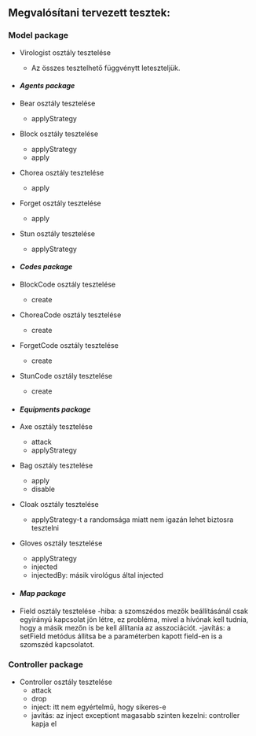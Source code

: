 ## Megvalósítani tervezett tesztek:

### Model package

- Virologist osztály tesztelése

  - Az összes tesztelhető függvénytt leteszteljük.

- #### _Agents package_

- Bear osztály tesztelése

  - applyStrategy

- Block osztály tesztelése
  - applyStrategy
  - apply
- Chorea osztály tesztelése

  - apply

- Forget osztály tesztelése
  - apply
- Stun osztály tesztelése

  - applyStrategy

- #### _Codes package_
- BlockCode osztály tesztelése

  - create

- ChoreaCode osztály tesztelése
  - create
- ForgetCode osztály tesztelése

  - create

- StunCode osztály tesztelése

  - create

- #### _Equipments package_
- Axe osztály tesztelése

  - attack
  - applyStrategy

- Bag osztály tesztelése

  - apply
  - disable

- Cloak osztály tesztelése

  - applyStrategy-t a randomsága miatt nem igazán lehet biztosra tesztelni

- Gloves osztály tesztelése

  - applyStrategy
  - injected
  - injectedBy: másik virológus által injected

- #### _Map package_
- Field osztály tesztelése
  -hiba: a szomszédos mezők beállításánál csak egyirányú kapcsolat jön létre,
  ez probléma, mivel a hívónak kell tudnia, hogy a másik mezőn is be kell állítania az asszociációt.
  -javítás: a setField metódus állítsa be a paraméterben kapott field-en is a szomszéd kapcsolatot.

### Controller package

- Controller osztály tesztelése
  - attack
  - drop
  - inject: itt nem egyértelmű, hogy sikeres-e
  - javítás: az inject exceptiont magasabb szinten kezelni: controller kapja el
